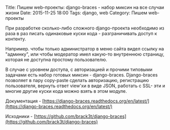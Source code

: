 Title: Пишем web-проекты: django-braces - набор миксин на все случаи жизни
Date: 2015-11-25 18:00
Tags: django, web
Category: Пишем web-проекты

При разработке сколько-либо сложного django-проекта необходимо из раза в раз писать одинаковые куски кода - разграничивать доступ к контенту.

Например. чтобы только администратор в меню сайта видел ссылку на "админку", или чтобы модератор имел какую-то внутреннюю страницу, которая не доступна простому пользователю.

В случае с уровнем доступа, с авторизацией и прочими типовыми задачами есть набор готовых миксин - django-braces.
Django-braces позволяет в пару copy-paste сделать авторизацию, регистрацию пользователя, вернуть ответ view'хи в виде JSON, работать с SSL- эти и многие другие куски кода можно взять в этом модуле.

Документация - [https://django-braces.readthedocs.org/en/latest/](https://django-braces.readthedocs.org/en/latest/)

Исходники - [https://github.com/brack3t/django-braces](https://github.com/brack3t/django-braces)